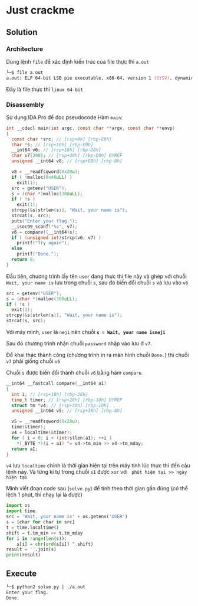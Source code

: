 # Just crackme

## Solution

### Architecture

Dùng lệnh `file` để xác định kiến trúc của file thực thi `a.out`

```zsh
└─$ file a.out
a.out: ELF 64-bit LSB pie executable, x86-64, version 1 (SYSV), dynamically linked, interpreter /lib64/ld-linux-x86-64.so.2, BuildID[sha1]=ed76b7e31e4e28ac60796e87722903fcffaf9af3, for GNU/Linux 3.2.0, not stripped
```

Đây là file thực thi `linux 64-bit`

### Disassembly

Sử dụng IDA Pro để đọc pseudocode
Hàm `main`:

```c
int __cdecl main(int argc, const char **argv, const char **envp)
{
  const char *src; // [rsp+8h] [rbp-E8h]
  char *s; // [rsp+10h] [rbp-E0h]
  __int64 v6; // [rsp+18h] [rbp-D8h]
  char v7[200]; // [rsp+20h] [rbp-D0h] BYREF
  unsigned __int64 v8; // [rsp+E8h] [rbp-8h]

  v8 = __readfsqword(0x28u);
  if ( !malloc(0x46uLL) )
    exit(1);
  src = getenv("USER");
  s = (char *)malloc(300uLL);
  if ( !s )
    exit(1);
  strcpy(&s[strlen(s)], "Wait, your name is");
  strcat(s, src);
  puts("Enter your flag.");
  __isoc99_scanf("%s", v7);
  v6 = compare((__int64)s);
  if ( (unsigned int)strcp(v6, v7) )
    printf("Try again");
  else
    printf("Done.");
  return 0;
}
```

Đầu tiên, chương trình lấy tên `user` đang thực thi file này và ghép với chuỗi `Wait, your name is` lưu trong chuỗi `s`, sau đó biến đổi chuỗi `s` và lưu vào `v6`

```c
src = getenv("USER");
s = (char *)malloc(300uLL);
if ( !s )
  exit(1);
strcpy(&s[strlen(s)], "Wait, your name is");
strcat(s, src);
```

Với máy mình, `user` là `neji` nên chuỗi **`s = Wait, your name isneji`**

Sau đó chương trình nhận chuỗi `password` nhập vào lưu ở `v7`.

Để khai thác thành công (chương trình in ra màn hình chuỗi `Done.`) thì chuỗi `v7` phải giống chuỗi `v6`

Chuỗi `s` được biến đổi thành chuỗi `v6` bằng hàm `compare`.

```c
__int64 __fastcall compare(__int64 a1)
{
  int i; // [rsp+18h] [rbp-28h]
  time_t timer; // [rsp+28h] [rbp-18h] BYREF
  struct tm *v4; // [rsp+30h] [rbp-10h]
  unsigned __int64 v5; // [rsp+38h] [rbp-8h]

  v5 = __readfsqword(0x28u);
  time(&timer);
  v4 = localtime(&timer);
  for ( i = 0; i < (int)stlen(a1); ++i )
    *(_BYTE *)(i + a1) ^= v4->tm_min >> v4->tm_mday;
  return a1;
}
```

`v4` lưu `localtime` chính là thời gian hiện tại trên máy tính lúc thực thi đến câu lệnh này. Và từng kí tự trong chuỗi `s1` được `xor` với ` phút hiện tại >> ngày hiện tại`

Mình viết đoạn code sau (`solve.py`) để tính theo thời gian gần đúng (có thể lệch 1 phút, thì chạy lại là được)

```python
import os
import time
src = 'Wait, your name is' + os.getenv('USER')
s = [char for char in src]
t = time.localtime()
shift = t.tm_min >> t.tm_mday
for i in range(len(s)):
    s[i] = chr(ord(s[i]) ^ shift)
result = ''.join(s)
print(result)
```

## Execute

```zsh
└─$ python2 solve.py | ./a.out
Enter your flag.
Done.
```
